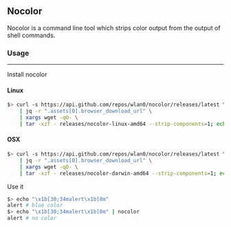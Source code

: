 Nocolor
------

Nocolor is a command line tool which strips color output from the output of shell commands.

### Usage
-----------

Install nocolor

#### Linux

```bash
$> curl -s https://api.github.com/repos/wlan0/nocolor/releases/latest \
	| jq -r ".assets[0].browser_download_url" \
	| xargs wget -qO- \
	| tar -xzf - releases/nocolor-linux-amd64 --strip-components=1; echo "nocolor installed to /usr/local/bin/nocolor"; sudo ./nocolor-linux-amd64 -i
```

#### OSX

```bash
$> curl -s https://api.github.com/repos/wlan0/nocolor/releases/latest \
	| jq -r ".assets[0].browser_download_url" \ 
	| xargs wget -qO- \
	| tar -xzf - releases/nocolor-darwin-amd64 --strip-components=1; echo "nocolor installed to /usr/local/bin/nocolor"; sudo ./nocolor-darwin-amd64 -i
```

Use it

```bash
$> echo "\x1b[30;34malert\x1b[0m"
alert # blue color
$> echo "\x1b[30;34malert\x1b[0m" | nocolor
alert # no color
```
